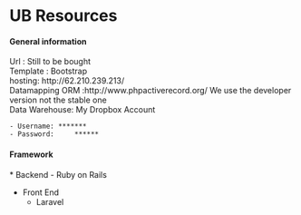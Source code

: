 <h1>UB Resources</h1>

<h4>General information</h4>
Url : Still to be bought<br />
Template : Bootstrap<br />
hosting: http://62.210.239.213/<br/>
Datamapping ORM :http://www.phpactiverecord.org/ We use the developer version not the stable one<br/>
Data Warehouse: My Dropbox Account<br/>

	- Username:	*******
	- Password: 	******


<h4>Framework</h4>
* Backend
	- Ruby on Rails

* Front End
	- Laravel
